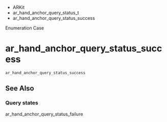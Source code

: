 

- ARKit
- ar_hand_anchor_query_status_t
-  ar_hand_anchor_query_status_success 

Enumeration Case

# ar_hand_anchor_query_status_success

``` source
ar_hand_anchor_query_status_success
```

## See Also

### Query states

ar_hand_anchor_query_status_failure

